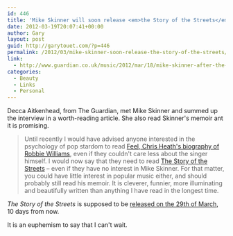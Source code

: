 ```yaml
---
id: 446
title: 'Mike Skinner will soon release <em>the Story of the Streets</em>'
date: 2012-03-19T20:07:41+00:00
author: Gary
layout: post
guid: http://garytouet.com/?p=446
permalink: /2012/03/mike-skinner-soon-release-the-story-of-the-streets/
link:
  - http://www.guardian.co.uk/music/2012/mar/18/mike-skinner-after-the-streets
categories:
  - Beauty
  - Links
  - Personal
---
```



Decca Aitkenhead, from The Guardian, met Mike Skinner and summed up the interview in a worth-reading article. She also read Skinner's memoir ant it is promising.

<blockquote>Until recently I would have advised anyone interested in the psychology of pop stardom to read <a href="http://www.guardian.co.uk/books/2004/sep/26/biography.music">Feel, Chris Heath's biography of Robbie Williams</a>, even if they couldn't care less about the singer himself. I would now say that they need to read <a href="http://www.randomhouse.co.uk/editions/the-story-of-the-streets/9780593068076">The Story of the Streets</a> – even if they have no interest in Mike Skinner. For that matter, you could have little interest in popular music either, and should probably still read his memoir. It is cleverer, funnier, more illuminating and beautifully written than anything I have read in the longest time.</blockquote>

<em>The Story of the Streets</em> is supposed to be <a href="http://www.randomhouse.co.uk/editions/the-story-of-the-streets/9780593068076">released on the 29th of March</a>, 10 days from now.

It is an euphemism to say that I can't wait.
